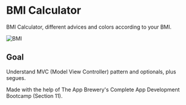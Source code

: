 
#  BMI Calculator

BMI Calculator, different advices and colors according to your BMI.

![BMI](https://i.postimg.cc/W48D7jDc/ezgif-com-video-to-gif-2.gif)

## Goal

Understand MVC (Model View Controller) pattern and optionals, plus segues.

Made with the help of The App Brewery's Complete App Development Bootcamp (Section 11).
